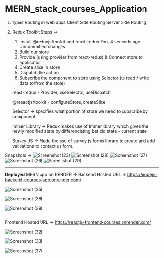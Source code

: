 # MERN_stack_courses_Application

1. types Routing in web apps
   Client Side Routing
   Server Side Routing

2. Redux Toolkit
   Steps ->

   1. Install @reduxjs/toolkit and react-redux You, 4 seconds ago Uncommitted changes
   2. Build our store
   3. Provide (using provider from react-redux) & Connect store to application
   4. Create slice in store
   5. Dispatch the action
   6. Subscribe the component to store using Selector (to read / write data to/from the store)

   react-redux -
   Provider, useSelector, useDispatch

   @reaactjs/toolkit -
   configureStore, createSlice

   Selector -> specifies what portion of store we need to subscribe by component

   Immer Library -> Redux makes use of Immer library which gives the newly modified state by differenciating bet old state - current state

   Survey JS -> Made the use of survey js forms library to create and add validations to contact us form.

Snapshots ->
![Screenshot (23)](https://github.com/tikhepooja11/MERN_stack_courses_Application/assets/47672660/748d1b71-5aee-4e71-921f-b54bb3465a18)
![Screenshot (28)](https://github.com/tikhepooja11/MERN_stack_courses_Application/assets/47672660/309ed72c-8e07-4f36-8bb8-bb032ddfa799)
![Screenshot (27)](https://github.com/tikhepooja11/MERN_stack_courses_Application/assets/47672660/8031298e-731a-41ad-9b07-ec7875c9f1bc)
![Screenshot (26)](https://github.com/tikhepooja11/MERN_stack_courses_Application/assets/47672660/0b60ec92-ddfb-47f8-b150-84ad381869aa)
![Screenshot (29)](https://github.com/tikhepooja11/MERN_stack_courses_Application/assets/47672660/c9cce4ae-bda4-4c46-ab7c-be6faa8b617c)






---------------------------------------------------------------------------------------------------------------------------------------




**Deployed** MERN app on RENDER ->
Backend Hosted URL   ->    https://nodejs-backend-courses-app.onrender.com/

![Screenshot (35)](https://github.com/tikhepooja11/MERN_stack_courses_Application/assets/47672660/b9e9735f-fd0f-4f44-a21d-97eff817889f)

![Screenshot (38)](https://github.com/tikhepooja11/MERN_stack_courses_Application/assets/47672660/b35dce70-1be0-483a-b258-1a1269598748)

![Screenshot (39)](https://github.com/tikhepooja11/MERN_stack_courses_Application/assets/47672660/81da551d-0c72-4614-80ea-b279fec70c99)





------------------------------------------------------------------------------------------------------------------------------------------

Frontend Hosted URL  ->    https://reactjs-frontend-courses.onrender.com/

![Screenshot (32)](https://github.com/tikhepooja11/MERN_stack_courses_Application/assets/47672660/87f799f7-16e4-4eac-b5bc-064ba03dd42c)

![Screenshot (33)](https://github.com/tikhepooja11/MERN_stack_courses_Application/assets/47672660/84728f76-92f0-4176-a645-2eda750b4cc3)

![Screenshot (37)](https://github.com/tikhepooja11/MERN_stack_courses_Application/assets/47672660/e4f8c158-5382-41d8-8250-8bf068993142)





